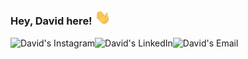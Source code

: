 ### Hey, David here! <img src="https://github.com/davidtothekim/davidtothekim/blob/main/wave.gif" width="25px">
<a href="https://www.instagram.com/davidtothekim/">
  <img align="left" alt="David's Instagram" src="https://img.icons8.com/color/24/000000/instagram-new--v2.png"/>
</a>

<a href="https://www.linkedin.com/in/david-dg-kim/">
  <img align="left" alt="David's LinkedIn" src="https://img.icons8.com/color/24/000000/linkedin.png"/>
</a>


<a href="mailto:dgkim.david@gmail.com">
 <img align="left" alt="David's Email" src="https://img.icons8.com/color/24/000000/gmail--v1.png"/>
</a>




<!-- Icons -->

[1.2]: http://i.imgur.com/wWzX9uB.png (twitter icon without padding)
[2.2]: https://raw.githubusercontent.com/MartinHeinz/MartinHeinz/master/linkedin-3-16.png (LinkedIn icon without padding)


<!-- Links to your social media accounts -->

[1]: https://twitter.com/Martin_Heinz_
[2]: https://www.linkedin.com/in/heinz-martin/




<!--
**davidtothekim/davidtothekim** is a ✨ _special_ ✨ repository because its `README.md` (this file) appears on your GitHub profile.

Here are some ideas to get you started:

- 🔭 I’m currently working on ...
- 🌱 I’m currently learning ...
- 👯 I’m looking to collaborate on ...
- 🤔 I’m looking for help with ...
- 💬 Ask me about ...
- 📫 How to reach me: ...
- 😄 Pronouns: ...
- ⚡ Fun fact: ...
-->
